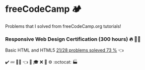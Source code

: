 # freeCodeCamp  🏕️
Problems that I solved from freeCodeCamp.org tutorials!


### Responsive Web Design Certification (300 hours) :fire: 👨‍💻

Basic HTML and HTML5 [21/28 problems soleved 73 %](https://vvpetkov.github.io/freeCodeCamp/Basic%20HTML%20and%20HTML5/index.html) :point_left:
























:heavy_check_mark:
:zzz:
👨‍💻
:point_left:
:moyai:
:mortar_board:
:x:
:high_brightness:
:gear:
:octocat:
:factory:
